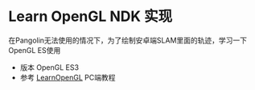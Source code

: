 # Learn OpenGL NDK 实现
在Pangolin无法使用的情况下，为了绘制安卓端SLAM里面的轨迹，学习一下OpenGL ES使用
- 版本 OpenGL ES3
- 参考 [LearnOpenGL](https://learnopengl.com/) PC端教程